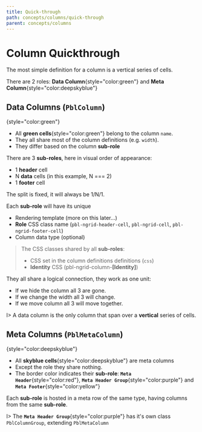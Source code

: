 ```yaml
---
title: Quick-through
path: concepts/columns/quick-through
parent: concepts/columns
---
```

# Column Quickthrough

The most simple definition for a column is a vertical series of cells.

<div pbl-app-content-chunk="pbl-columns-app-content-chunk" inputs='{ "section": 1 }'></div>

There are 2 roles: **Data Column**{style="color:green"} and **Meta Column**{style="color:deepskyblue"}

## Data Columns (`PblColumn`)
{style="color:green"}

- All **green cells**{style="color:green"} belong to the column `name`.
- They all share most of the column definitions (e.g. `width`).
- They differ based on the column **sub-role**

There are 3 **sub-roles**, here in visual order of appearance:

- 1 **header** cell
- N **data** cells (in this example, N === 2)
- 1 **footer** cell

The split is fixed, it will always be 1/N/1.

Each **sub-role** will have its unique

- Rendering template (more on this later...)
- **Role** CSS class name (`pbl-ngrid-header-cell`, `pbl-ngrid-cell`, `pbl-ngrid-footer-cell`)
- Column data type (optional)

> The CSS classes shared by all **sub-roles**:
>
> - CSS set in the column definitions definitions (`css`) 
> - **Identity** CSS (pbl-ngrid-column-**[Identity]**)

They all share a logical connection, they work as one unit:

- If we hide the column all 3 are gone.
- If we change the width all 3 will change.
- If we move column all 3 will move together.

I> A data column is the only column that span over a **vertical** series of cells.

## Meta Columns (`PblMetaColumn`)
{style="color:deepskyblue"}

- All **skyblue cells**{style="color:deepskyblue"} are meta columns
- Except the role they share nothing.
- The border color indicates their **sub-role**: **`Meta Header`**{style="color:red"}, **`Meta Header Group`**{style="color:purple"} and **`Meta Footer`**{style="color:yellow"}

Each **sub-role** is hosted in a meta row of the same type, having columns from the same **sub-role**.

I> The **`Meta Header Group`**{style="color:purple"} has it's own class `PblColumnGroup`, extending `PblMetaColumn`
